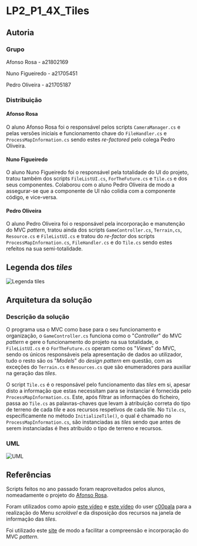 # LP2_P1_4X_Tiles

## Autoria

### Grupo

Afonso Rosa - a21802169  

Nuno Figueiredo - a21705451

Pedro Oliveira - a21705187

### Distribuição

#### Afonso Rosa

O aluno Afonso Rosa foi o responsável pelos scripts `CameraManager.cs` e pelas
versões iniciais e funcionamento chave do `FileHandler.cs` e
`ProcessMapInformation.cs` sendo estes *re-factored* pelo colega Pedro Oliveira.

#### Nuno Figueiredo

O aluno Nuno Figueiredo foi o responsável pela totalidade do UI do projeto,
tratou também dos scripts `FileListUI.cs`, `ForTheFuture.cs` e `Tile.cs` e dos
seus componentes. Colaborou com o aluno Pedro Oliveira de modo a assegurar-se
que a componente de UI não colidia com a componente código, e vice-versa.

#### Pedro Oliveira

O aluno Pedro Oliveira foi o responsável pela incorporação e manutenção do MVC
*pattern*, tratou ainda dos scripts `GameController.cs`, `Terrain,cs`,
`Resource.cs` e `FileListUI.cs` e tratou do *re-factor* dos scripts
`ProcessMapInformation.cs`, `FileHandler.cs` e do `Tile.cs` sendo estes
refeitos na sua semi-totalidade.

## Legenda dos *tiles*

![Legenda *tiles*](legenda.png)

## Arquitetura da solução

### Descrição da solução

O programa usa o MVC como base para o seu funcionamento e organização, o
`GameController.cs` funciona como o "*Controller*" do MVC *pattern* e gere o
funcionamento do projeto na sua totalidade, o `FileListUI.cs` e o
`ForTheFuture.cs` operam como os "*Views*" do MVC, sendo os únicos responsáveis
pela apresentação de dados ao utilizador, tudo o resto são os "*Models*" do
*design pattern* em questão, com as exceções do `Terrain.cs` e `Resources.cs`
que são enumeradores para auxiliar na geração das *tiles*.

O script `Tile.cs` é o responsável pelo funcionamento das *tiles* em si, apesar
disto a informação que estas necessitam para se instanciar é fornecida pelo
`ProcessMapInformation.cs`. Este, após filtrar as informações do ficheiro, passa
ao `Tile.cs` as palavras-chaves que levam à atribuição correta do tipo de
terreno de cada *tile* e aos recursos respetivos de cada tile. No `Tile.cs`,
especificamente no método `InitializeTile()`, o qual é chamado no
`ProcessMapInformation.cs`, são instanciadas as *tiles* sendo que antes de serem
instanciadas é lhes atribuído o tipo de terreno e recursos.

### UML

![UML](uml.png)

## Referências

Scripts feitos no ano passado foram reaproveitados pelos alunos, nomeadamente o
projeto do [Afonso Rosa](https://github.com/AppInfoMech/LP2_Project1_4XEngine).

Foram utilizados como apoio [este vídeo](https://www.youtube.com/watch?v=Oba1k4wRy-0)
e [este vídeo](https://www.youtube.com/watch?v=ZI6DwJtjlBA) do user
[c00pala](https://www.youtube.com/@c00pala) para a realização do Menu
*scrolável* e da disposição dos recursos na janela de informação das *tiles*.

Foi utilizado este [site](https://www.geeksforgeeks.org/mvc-design-pattern/)
de modo a facilitar a compreensão e incorporação do MVC *pattern*.
